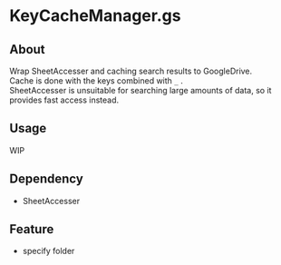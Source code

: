 # KeyCacheManager.gs

## About

Wrap SheetAccesser and caching search results to GoogleDrive.   
Cache is done with the keys combined with `_` .   
SheetAccesser is unsuitable for searching large amounts of data, so it provides fast access instead.

## Usage
WIP

## Dependency
- SheetAccesser

## Feature
- specify folder
